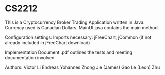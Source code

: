 # CS2212

This is a Cryptocurrency Broker Trading Application written in Java. 
Currency used is Canadian Dollars. 
MainUI.java contains the main method. 

Configuration settings: 
Imports necessary: jFreeChart, jCommon (if not already included in jFreeChart download)

Implementation Document .pdf outlines the tests and meeting documentation involved.

Authors:
Victor Li
Endreas Yohannes 
Zhong Jie (James) Gao
Le (Leon) Zhu